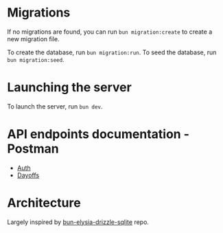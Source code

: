 # Migrations

If no migrations are found, you can run `bun migration:create` to create a new migration file.

To create the database, run `bun migration:run`.
To seed the database, run `bun migration:seed`.

# Launching the server

To launch the server, run `bun dev`.

# API endpoints documentation - Postman

- [Auth](https://www.postman.com/aerospace-saganist-97722033/demands/collection/rajwc63/users?action=share&creator=25637739)
- [Dayoffs](https://www.postman.com/aerospace-saganist-97722033/demands/collection/ugiftw8/dayoffs?action=share&creator=25637739)

# Architecture

Largely inspired by [bun-elysia-drizzle-sqlite](https://github.com/remuspoienar/bun-elysia-drizzle-sqlite) repo.
